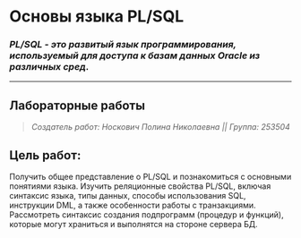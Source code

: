 # Основы языка PL/SQL
### *PL/SQL - это развитый язык программирования, используемый для доступа к базам данных Oracle из различных сред.*
---
## Лабораторные работы
> *Создатель работ: Носкович Полина Николаевна ||*
> *Группа: 253504*
## Цель работ:
Получить общее представление о PL/SQL и познакомиться с основными понятиями языка. Изучить реляционные свойства PL/SQL, включая синтаксис языка, типы данных, способы использования SQL, инструкции DML, а также особенности работы с транзакциями. Рассмотреть синтаксис создания подпрограмм (процедур и функций), которые могут храниться и выполнятся на стороне сервера БД.
